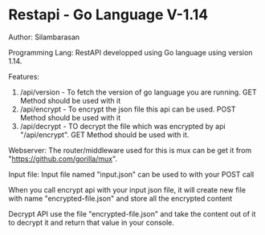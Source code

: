 # Restapi - Go Language V-1.14
Author: Silambarasan

Programming Lang: RestAPI developped using Go language using version 1.14.

Features:

1. /api/version - To fetch the version of go language you are running. GET Method should be used with it
2. /api/encrypt - To encrypt the json file this api can be used. POST Method should be used with it
3. /api/decrypt - TO decrypt the file which was encrypted by api "/api/encrypt". GET Method should be used with it.

Webserver: The router/middleware used for this is mux can be get it from "https://github.com/gorilla/mux".

Input file: Input file named "input.json" can be used to with your POST call

When you call encrypt api with your input json file, it will create new file with name "encrypted-file.json" and store all the encrypted content

Decrypt API use the file "encrypted-file.json" and take the content out of it to decrypt it and return that value in your console.








